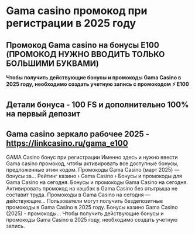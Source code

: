 # Gama casino промокод при регистрации в 2025 году

## Промокод Gama casino на бонусы E100 (ПРОМОКОД НУЖНО ВВОДИТЬ ТОЛЬКО БОЛЬШИМИ БУКВАМИ)
**Чтобы получить действующие бонусы и промокоды Gama Casino в 2025 году, необходимо создать учетную запись с промокодом ⚡️ E100**
## Детали бонуса - 100 FS и дополнительно 100% на первый депозит
## Gama casino зеркало рабочее 2025 - https://linkcasino.ru/gama_e100


GAMA Casino бонус при регистрации Именно здесь и нужно ввести Gama casino промокод, чтобы активировать все доступные бонусы, предложенные этим кодом.
Промокоды Gama Casino (март 2025) — бонусы за...
Рейтинг казино › Gama Casino › Бонусы и промокоды для Gama Casino на сегодня.
Бонусы и промокоды Gama Casino на сегодня.
Активировать промокод на кэшбэк в Gama Casino без отыгрыша не составит труда.
Промокоды в Gama Casino на сегодня — действующие...
Пользователи могут получить бездепозитные промокоды в Gama Casino в 2025 году.
Бонусы казино Gama Casino (2025) - промокоды...
Чтобы получить действующие бонусы и промокоды Gama Casino в 2025 году, необходимо создать учетную запись.
